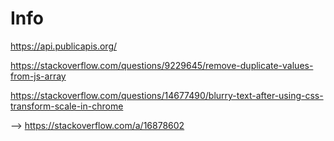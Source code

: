 # Info
https://api.publicapis.org/

https://stackoverflow.com/questions/9229645/remove-duplicate-values-from-js-array

https://stackoverflow.com/questions/14677490/blurry-text-after-using-css-transform-scale-in-chrome

--> https://stackoverflow.com/a/16878602